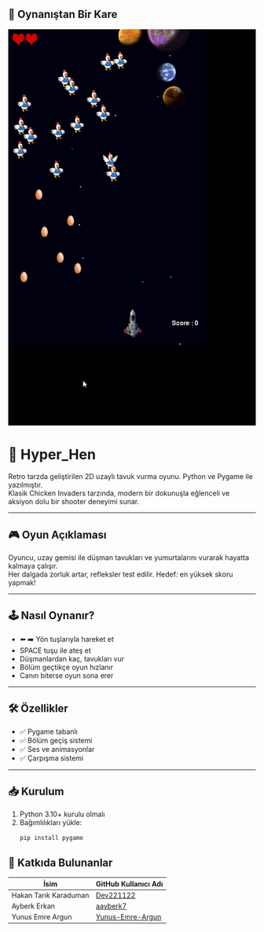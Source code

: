 
## 🎥 Oynanıştan Bir Kare

[![Hyper_Hen Gameplay](assets/gif.gif)](assets/gif.gif)



# 🐔 Hyper_Hen

Retro tarzda geliştirilen 2D uzaylı tavuk vurma oyunu. Python ve Pygame ile yazılmıştır.  
Klasik Chicken Invaders tarzında, modern bir dokunuşla eğlenceli ve aksiyon dolu bir shooter deneyimi sunar.

---

## 🎮 Oyun Açıklaması

Oyuncu, uzay gemisi ile düşman tavukları ve yumurtalarını vurarak hayatta kalmaya çalışır.  
Her dalgada zorluk artar, refleksler test edilir. Hedef: en yüksek skoru yapmak!

---

## 🕹️ Nasıl Oynanır?

- ⬅️ ➡️ Yön tuşlarıyla hareket et
- SPACE tuşu ile ateş et
- Düşmanlardan kaç, tavukları vur
- Bölüm geçtikçe oyun hızlanır
- Canın biterse oyun sona erer

---

## 🛠️ Özellikler

- ✅ Pygame tabanlı
- ✅ Bölüm geçiş sistemi
- ✅ Ses ve animasyonlar
- ✅ Çarpışma sistemi


---

## 📥 Kurulum

1. Python 3.10+ kurulu olmalı
2. Bağımlılıkları yükle:
   ```bash
   pip install pygame

## 👥 Katkıda Bulunanlar

| İsim                | GitHub Kullanıcı Adı       |
|---------------------|----------------------------|
| Hakan Tarık Karaduman | [Dev221122](https://github.com/Dev221122) |
| Ayberk Erkan         | [aayberk7](https://github.com/aayberk7)     |
| Yunus Emre Argun     | [Yunus-Emre-Argun](https://github.com/Yunus-Emre-Argun) |
